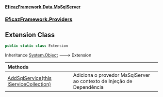 #### [EficazFramework.Data.MsSqlServer](EficazFrameworkMsSqlDataProvider.md 'EficazFramework MsSql Data Provider')
### [EficazFramework.Providers](EficazFrameworkMsSqlDataProvider.md#EficazFramework.Providers 'EficazFramework.Providers')

## Extension Class

```csharp
public static class Extension
```

Inheritance [System.Object](https://docs.microsoft.com/en-us/dotnet/api/System.Object 'System.Object') &#129106; Extension

| Methods | |
| :--- | :--- |
| [AddSqlService(this IServiceCollection)](EficazFramework.Providers/Extension/AddSqlService(thisIServiceCollection).md 'EficazFramework.Providers.Extension.AddSqlService(this Microsoft.Extensions.DependencyInjection.IServiceCollection)') | Adiciona o provedor MsSqlServer ao contexto de Injeção de Dependência |
